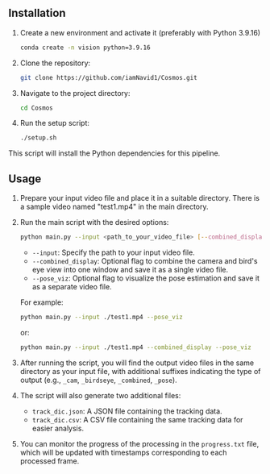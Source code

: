 ## Installation

1. Create a new environment and activate it (preferably with Python 3.9.16)
    ```sh
    conda create -n vision python=3.9.16
    ```

2. Clone the repository:
    ```sh
    git clone https://github.com/iamNavid1/Cosmos.git
    ```

3. Navigate to the project directory:
    ```sh
    cd Cosmos
    ```

4. Run the setup script:
    ```sh
    ./setup.sh
    ```

This script will install the Python dependencies for this pipeline.

## Usage
1. Prepare your input video file and place it in a suitable directory. There is a sample video named "test1.mp4" in the main directory.

2. Run the main script with the desired options:
    ```sh
    python main.py --input <path_to_your_video_file> [--combined_display] [--pose_viz]
    ```

   - `--input`: Specify the path to your input video file.
   - `--combined_display`: Optional flag to combine the camera and bird's eye view into one window and save it as a single video file.
   - `--pose_viz`: Optional flag to visualize the pose estimation and save it as a separate video file.

   For example:
    ```sh
    python main.py --input ./test1.mp4 --pose_viz
    ```
    or:
    ```sh
    python main.py --input ./test1.mp4 --combined_display --pose_viz
    ```


3. After running the script, you will find the output video files in the same directory as your input file, with additional suffixes indicating the type of output (e.g., `_cam`, `_birdseye`, `_combined`, `_pose`).

4. The script will also generate two additional files:
    - `track_dic.json`: A JSON file containing the tracking data.
    - `track_dic.csv`: A CSV file containing the same tracking data for easier analysis.

5. You can monitor the progress of the processing in the `progress.txt` file, which will be updated with timestamps corresponding to each processed frame.




